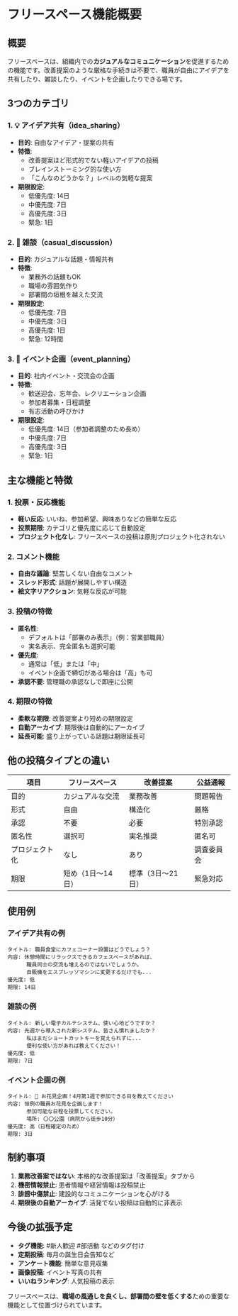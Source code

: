 # フリースペース機能概要

## 概要

フリースペースは、組織内での**カジュアルなコミュニケーション**を促進するための機能です。改善提案のような厳格な手続きは不要で、職員が自由にアイデアを共有したり、雑談したり、イベントを企画したりできる場です。

## 3つのカテゴリ

### 1. 💡 アイデア共有（idea_sharing）
- **目的**: 自由なアイデア・提案の共有
- **特徴**: 
  - 改善提案ほど形式的でない軽いアイデアの投稿
  - ブレインストーミング的な使い方
  - 「こんなのどうかな？」レベルの気軽な提案
- **期限設定**:
  - 低優先度: 14日
  - 中優先度: 7日
  - 高優先度: 3日
  - 緊急: 1日

### 2. 💬 雑談（casual_discussion）
- **目的**: カジュアルな話題・情報共有
- **特徴**:
  - 業務外の話題もOK
  - 職場の雰囲気作り
  - 部署間の垣根を越えた交流
- **期限設定**:
  - 低優先度: 7日
  - 中優先度: 3日
  - 高優先度: 1日
  - 緊急: 12時間

### 3. 🎉 イベント企画（event_planning）
- **目的**: 社内イベント・交流会の企画
- **特徴**:
  - 歓送迎会、忘年会、レクリエーション企画
  - 参加者募集・日程調整
  - 有志活動の呼びかけ
- **期限設定**:
  - 低優先度: 14日（参加者調整のため長め）
  - 中優先度: 7日
  - 高優先度: 3日
  - 緊急: 1日

## 主な機能と特徴

### 1. 投票・反応機能
- **軽い反応**: いいね、参加希望、興味ありなどの簡単な反応
- **投票期限**: カテゴリと優先度に応じて自動設定
- **プロジェクト化なし**: フリースペースの投稿は原則プロジェクト化されない

### 2. コメント機能
- **自由な議論**: 堅苦しくない自由なコメント
- **スレッド形式**: 話題が展開しやすい構造
- **絵文字リアクション**: 気軽な反応が可能

### 3. 投稿の特徴
- **匿名性**: 
  - デフォルトは「部署のみ表示」（例：営業部職員）
  - 実名表示、完全匿名も選択可能
- **優先度**: 
  - 通常は「低」または「中」
  - イベント企画で締切がある場合は「高」も可
- **承認不要**: 管理職の承認なしで即座に公開

### 4. 期限の特徴
- **柔軟な期限**: 改善提案より短めの期限設定
- **自動アーカイブ**: 期限後は自動的にアーカイブ
- **延長可能**: 盛り上がっている話題は期限延長可

## 他の投稿タイプとの違い

| 項目 | フリースペース | 改善提案 | 公益通報 |
|------|-------------|---------|---------|
| 目的 | カジュアルな交流 | 業務改善 | 問題報告 |
| 形式 | 自由 | 構造化 | 厳格 |
| 承認 | 不要 | 必要 | 特別承認 |
| 匿名性 | 選択可 | 実名推奨 | 匿名可 |
| プロジェクト化 | なし | あり | 調査委員会 |
| 期限 | 短め（1日〜14日） | 標準（3日〜21日） | 緊急対応 |

## 使用例

### アイデア共有の例
```
タイトル: 職員食堂にカフェコーナー設置はどうでしょう？
内容: 休憩時間にリラックスできるカフェスペースがあれば、
      職員同士の交流も増えるのではないでしょうか。
      自販機をエスプレッソマシンに変更するだけでも...
優先度: 低
期限: 14日
```

### 雑談の例
```
タイトル: 新しい電子カルテシステム、使い心地どうですか？
内容: 先週から導入された新システム、皆さん慣れましたか？
      私はまだショートカットキーを覚えられずに...
      便利な使い方があれば教えてください！
優先度: 低
期限: 7日
```

### イベント企画の例
```
タイトル: 🌸 お花見企画！4月第1週で参加できる日を教えてください
内容: 恒例の職員お花見を企画します！
      参加可能な日程を投票してください。
      場所: 〇〇公園（病院から徒歩10分）
優先度: 高（日程確定のため）
期限: 3日
```

## 制約事項

1. **業務改善案ではない**: 本格的な改善提案は「改善提案」タブから
2. **機密情報禁止**: 患者情報や経営情報は投稿禁止
3. **誹謗中傷禁止**: 建設的なコミュニケーションを心がける
4. **期限後の自動アーカイブ**: 活発でない投稿は自動的に非表示

## 今後の拡張予定

- **タグ機能**: #新人歓迎 #部活動 などのタグ付け
- **定期投稿**: 毎月の誕生日会告知など
- **アンケート機能**: 簡単な意見収集
- **画像投稿**: イベント写真の共有
- **いいねランキング**: 人気投稿の表示

フリースペースは、**職場の風通しを良くし、部署間の壁を低くする**ための重要な機能として位置づけられています。